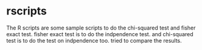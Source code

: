 # rscripts

The R scripts are some sample scripts to do the chi-squared test and fisher exact test. 
fisher exact test is to do the indpendence test. 
and chi-squared test is to do the test on indpendence too. 
tried to compare the results.
